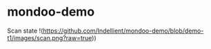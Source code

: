 # mondoo-demo

Scan state
!(https://github.com/Indellient/mondoo-demo/blob/demo-t1/images/scan.png?raw=true))
